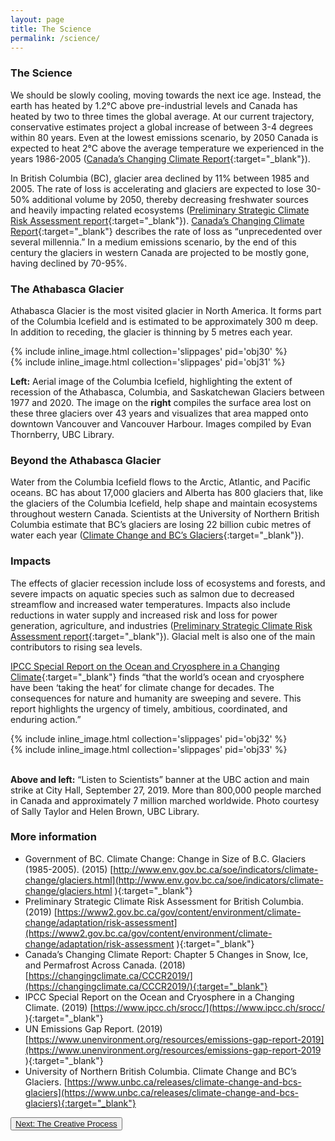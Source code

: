 ```yaml
---
layout: page
title: The Science
permalink: /science/
---
```


### The Science

We should be slowly cooling, moving towards the next ice age. Instead, the earth has heated by 1.2°C above pre-industrial levels and Canada has heated by two to three times the global average. At our current trajectory, conservative estimates project a global increase of between 3-4 degrees within 80 years. Even at the lowest emissions scenario, by 2050 Canada is expected to heat 2°C above the average temperature we experienced in the years 1986-2005 ([Canada’s Changing Climate Report](https://changingclimate.ca/CCCR2019/){:target="_blank"}).

In British Columbia (BC), glacier area declined by 11% between 1985 and 2005. The rate of loss is accelerating and glaciers are expected to lose 30-50% additional volume by 2050, thereby decreasing freshwater sources and heavily impacting related ecosystems ([Preliminary Strategic Climate Risk Assessment report](https://www2.gov.bc.ca/gov/content/environment/climate-change/adaptation/risk-assessment){:target="_blank"}). [Canada’s Changing Climate Report](https://changingclimate.ca/CCCR2019/){:target="_blank"} describes the rate of loss as “unprecedented over several millennia.” In a medium emissions scenario, by the end of this century the glaciers in western Canada are projected to be mostly gone, having declined by 70-95%.

### The Athabasca Glacier
Athabasca Glacier is the most visited glacier in North America. It forms part of the Columbia Icefield and is estimated to be approximately 300 m deep. In addition to receding, the glacier is thinning by 5 metres each year.

<div class="container">
<div class="inline-image-reference">
  <div class="row">
    <div class="col-sm">
    {% include inline_image.html collection='slippages' pid='obj30' %}
    </div>
    <div class="col-sm">
    {% include inline_image.html collection='slippages' pid='obj31' %}
    </div>
  </div>  
    <div class="row"><p class="image-caption"><b>Left:</b> Aerial image of the Columbia Icefield, highlighting the extent of recession of the Athabasca, Columbia, and Saskatchewan Glaciers between 1977 and 2020. The image on the <b>right</b> compiles the surface area lost on these three glaciers over 43 years and visualizes that area mapped onto downtown Vancouver and Vancouver Harbour. Images compiled by Evan Thornberry, UBC Library. </p></div>
</div>
</div>

### Beyond the Athabasca Glacier
Water from the Columbia Icefield flows to the Arctic, Atlantic, and Pacific oceans. BC has about 17,000 glaciers and Alberta has 800 glaciers that, like the glaciers of the Columbia Icefield, help shape and maintain ecosystems throughout western Canada. Scientists at the University of Northern British Columbia estimate that BC’s glaciers are losing 22 billion cubic metres of water each year ([Climate Change and BC’s Glaciers](https://www.unbc.ca/releases/climate-change-and-bcs-glaciers){:target="_blank"}).

### Impacts
The effects of glacier recession include loss of ecosystems and forests, and severe impacts on aquatic species such as salmon due to decreased streamflow and increased water temperatures. Impacts also include reductions in water supply and increased risk and loss for power generation, agriculture, and industries ([Preliminary Strategic Climate Risk Assessment report](https://www2.gov.bc.ca/gov/content/environment/climate-change/adaptation/risk-assessment){:target="_blank"}). Glacial melt is also one of the main contributors to rising sea levels.

[IPCC Special Report on the Ocean and Cryosphere in a Changing Climate](https://www.ipcc.ch/srocc/){:target="_blank"} finds “that the world’s ocean and cryosphere have been ‘taking the heat’ for climate change for decades. The consequences for nature and humanity are sweeping and severe. This report highlights the urgency of timely, ambitious, coordinated, and enduring action.”

<div class="container">
<div class="inline-image-reference">
  <div class="row row align-items-center">
    <div class="col-sm">
    {% include inline_image.html collection='slippages' pid='obj32' %}
    </div>
    <div class="col-sm">
    {% include inline_image.html collection='slippages' pid='obj33' %}
    <br /><br />
    <p class="image-caption"><b>Above and left:</b> “Listen to Scientists” banner at the UBC action and main strike at City Hall, September 27, 2019. More than 800,000 people marched in Canada and approximately 7 million marched worldwide. Photo courtesy of Sally Taylor and Helen Brown, UBC Library.</p>
    </div>
  </div>  
</div>
</div>

### More information
* Government of BC. Climate Change: Change in Size of B.C. Glaciers (1985-2005). (2015) [http://www.env.gov.bc.ca/soe/indicators/climate-change/glaciers.html](http://www.env.gov.bc.ca/soe/indicators/climate-change/glaciers.html ){:target="_blank"}
* Preliminary Strategic Climate Risk Assessment for British Columbia. (2019)  [https://www2.gov.bc.ca/gov/content/environment/climate-change/adaptation/risk-assessment](https://www2.gov.bc.ca/gov/content/environment/climate-change/adaptation/risk-assessment ){:target="_blank"}
* Canada’s Changing Climate Report: Chapter 5 Changes in Snow, Ice, and Permafrost Across Canada. (2018) [https://changingclimate.ca/CCCR2019/](https://changingclimate.ca/CCCR2019/){:target="_blank"}
* IPCC Special Report on the Ocean and Cryosphere in a Changing Climate. (2019) [https://www.ipcc.ch/srocc/](https://www.ipcc.ch/srocc/ ){:target="_blank"}
* UN Emissions Gap Report. (2019) [https://www.unenvironment.org/resources/emissions-gap-report-2019](https://www.unenvironment.org/resources/emissions-gap-report-2019 ){:target="_blank"}
* University of Northern British Columbia. Climate Change and BC’s Glaciers. [https://www.unbc.ca/releases/climate-change-and-bcs-glaciers](https://www.unbc.ca/releases/climate-change-and-bcs-glaciers){:target="_blank"}

<button type="button" class="btn btn-light">[Next: The Creative Process](https://ubc-ds.github.io/slippages/process)</button>

